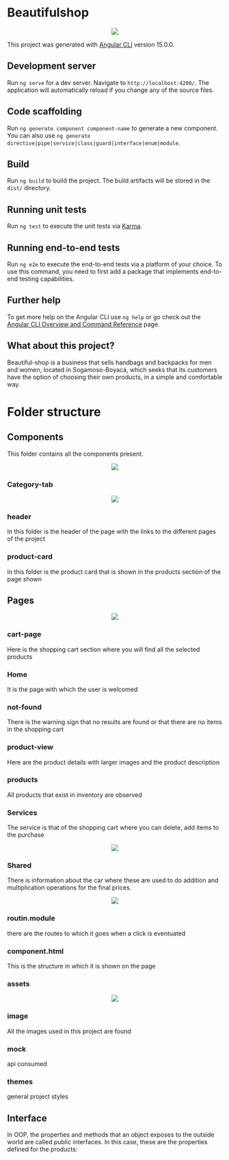 # Beautifulshop
<p align = center>
<img src="https://i.postimg.cc/k4ctNfQY/logo-ti.jpg">
</p>

This project was generated with [Angular CLI](https://github.com/angular/angular-cli) version 15.0.0.

## Development server

Run `ng serve` for a dev server. Navigate to `http://localhost:4200/`. The application will automatically reload if you change any of the source files.

## Code scaffolding

Run `ng generate component component-name` to generate a new component. You can also use `ng generate directive|pipe|service|class|guard|interface|enum|module`.

## Build

Run `ng build` to build the project. The build artifacts will be stored in the `dist/` directory.

## Running unit tests

Run `ng test` to execute the unit tests via [Karma](https://karma-runner.github.io).

## Running end-to-end tests

Run `ng e2e` to execute the end-to-end tests via a platform of your choice. To use this command, you need to first add a package that implements end-to-end testing capabilities.

## Further help

To get more help on the Angular CLI use `ng help` or go check out the [Angular CLI Overview and Command Reference](https://angular.io/cli) page.

## What about this project?
Beautiful-shop is a business that sells handbags and backpacks for men and women, located in Sogamoso-Boyacá, which seeks that its customers have the option of choosing their own products, in a simple and comfortable way.

# Folder structure

## Components
This folder contains all the components present.
<p align=center>
<img src="https://i.postimg.cc/xjyjpXbH/com.jpg">
</p>

### Category-tab
<p align=center>
<img src="https://i.postimg.cc/J4MNSHYW/ct.jpg">
</p>

### header
In this folder is the header of the page with the links to the different pages of the project
### product-card
In this folder is the product card that is shown in the products section of the page shown



## Pages
<p align=center>
<img src="https://i.postimg.cc/tTRbL56x/pag.jpg">
</p>

### cart-page
Here is the shopping cart section where you will find all the selected products
### Home
It is the page with which the user is welcomed
### not-found
There is the warning sign that no results are found or that there are no items in the shopping cart
### product-view
Here are the product details with larger images and the product description
### products
All products that exist in inventory are observed


### Services
The service is that of the shopping cart where you can delete, add items to the purchase
<p align=center>
<img src="https://i.postimg.cc/90qnSRL9/ser.jpg">
</p>

### Shared
There is information about the car where these are used to do addition and multiplication operations for the final prices.
<p align=center>
<img src="https://i.postimg.cc/9M42mfxm/sha.jpg">
</p>

### routin.module
there are the routes to which it goes when a click is eventuated
### component.html
This is the structure in which it is shown on the page


### assets
<p align=center>
<img src="https://i.postimg.cc/4yZW8LHD/ass.jpg">
</p>

### image
All the images used in this project are found
### mock
api consumed

### themes
general project styles

## Interface
In OOP, the properties and methods that an object exposes to the outside world are called public interfaces. In this case, these are the properties defined for the products: